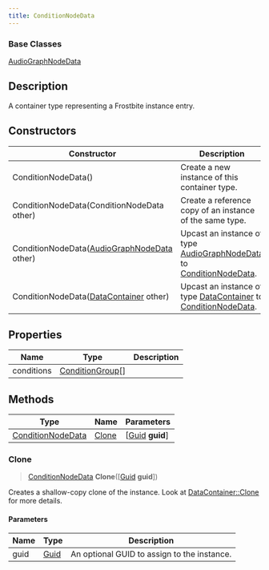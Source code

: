 ```yaml
---
title: ConditionNodeData
---
```

### Base Classes

[AudioGraphNodeData](AudioGraphNodeData)

## Description

A container type representing a Frostbite instance entry.

## Constructors

| Constructor                                                                  | Description                                                                                                               |
| ---------------------------------------------------------------------------- | ------------------------------------------------------------------------------------------------------------------------- |
| ConditionNodeData()                                                          | Create a new instance of this container type.                                                                             |
| ConditionNodeData(ConditionNodeData other)                                   | Create a reference copy of an instance of the same type.                                                                  |
| ConditionNodeData([AudioGraphNodeData](AudioGraphNodeData) other)            | Upcast an instance of type [AudioGraphNodeData](AudioGraphNodeData) to [ConditionNodeData](ConditionNodeData).            |
| ConditionNodeData([DataContainer](/vext/ref/shared/class/datacontainer) other) | Upcast an instance of type [DataContainer](/vext/ref/shared/class/datacontainer) to [ConditionNodeData](ConditionNodeData). |

## Properties

| Name       | Type                                 | Description |
| ---------- | ------------------------------------ | ----------- |
| conditions | [ConditionGroup](ConditionGroup)\[\] |             |

## Methods

| Type                                   | Name            | Parameters                                     |
| -------------------------------------- | --------------- | ---------------------------------------------- |
| [ConditionNodeData](ConditionNodeData) | [Clone](#clone) | \[[Guid](/vext/ref/shared/class/guid) **guid**\] |

### Clone

> [ConditionNodeData](ConditionNodeData) **Clone**(\[[Guid](/vext/ref/shared/class/guid) **guid**\])

Creates a shallow-copy clone of the instance. Look at [DataContainer::Clone](/vext/ref/shared/class/datacontainer#clone) for more details.

#### Parameters

| Name | Type         | Description                                 |
| ---- | ------------ | ------------------------------------------- |
| guid | [Guid](Guid) | An optional GUID to assign to the instance. |
